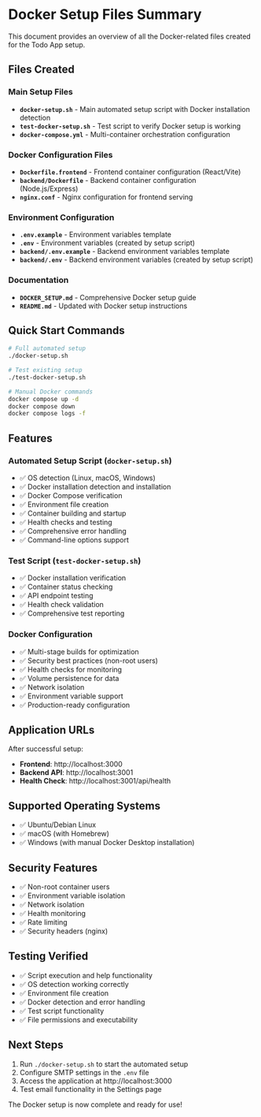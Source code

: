 # Docker Setup Files Summary

This document provides an overview of all the Docker-related files created for the Todo App setup.

## Files Created

### Main Setup Files
- **`docker-setup.sh`** - Main automated setup script with Docker installation detection
- **`test-docker-setup.sh`** - Test script to verify Docker setup is working
- **`docker-compose.yml`** - Multi-container orchestration configuration

### Docker Configuration Files
- **`Dockerfile.frontend`** - Frontend container configuration (React/Vite)
- **`backend/Dockerfile`** - Backend container configuration (Node.js/Express)
- **`nginx.conf`** - Nginx configuration for frontend serving

### Environment Configuration
- **`.env.example`** - Environment variables template
- **`.env`** - Environment variables (created by setup script)
- **`backend/.env.example`** - Backend environment variables template
- **`backend/.env`** - Backend environment variables (created by setup script)

### Documentation
- **`DOCKER_SETUP.md`** - Comprehensive Docker setup guide
- **`README.md`** - Updated with Docker setup instructions

## Quick Start Commands

```bash
# Full automated setup
./docker-setup.sh

# Test existing setup
./test-docker-setup.sh

# Manual Docker commands
docker compose up -d
docker compose down
docker compose logs -f
```

## Features

### Automated Setup Script (`docker-setup.sh`)
- ✅ OS detection (Linux, macOS, Windows)
- ✅ Docker installation detection and installation
- ✅ Docker Compose verification
- ✅ Environment file creation
- ✅ Container building and startup
- ✅ Health checks and testing
- ✅ Comprehensive error handling
- ✅ Command-line options support

### Test Script (`test-docker-setup.sh`)
- ✅ Docker installation verification
- ✅ Container status checking
- ✅ API endpoint testing
- ✅ Health check validation
- ✅ Comprehensive test reporting

### Docker Configuration
- ✅ Multi-stage builds for optimization
- ✅ Security best practices (non-root users)
- ✅ Health checks for monitoring
- ✅ Volume persistence for data
- ✅ Network isolation
- ✅ Environment variable support
- ✅ Production-ready configuration

## Application URLs

After successful setup:
- **Frontend**: http://localhost:3000
- **Backend API**: http://localhost:3001
- **Health Check**: http://localhost:3001/api/health

## Supported Operating Systems

- ✅ Ubuntu/Debian Linux
- ✅ macOS (with Homebrew)
- ✅ Windows (with manual Docker Desktop installation)

## Security Features

- ✅ Non-root container users
- ✅ Environment variable isolation
- ✅ Network isolation
- ✅ Health monitoring
- ✅ Rate limiting
- ✅ Security headers (nginx)

## Testing Verified

- ✅ Script execution and help functionality
- ✅ OS detection working correctly
- ✅ Environment file creation
- ✅ Docker detection and error handling
- ✅ Test script functionality
- ✅ File permissions and executability

## Next Steps

1. Run `./docker-setup.sh` to start the automated setup
2. Configure SMTP settings in the `.env` file
3. Access the application at http://localhost:3000
4. Test email functionality in the Settings page

The Docker setup is now complete and ready for use!